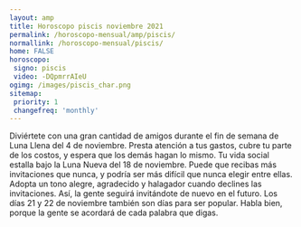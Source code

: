 ```yaml
---
layout: amp
title: Horoscopo piscis noviembre 2021 
permalink: /horoscopo-mensual/amp/piscis/
normallink: /horoscopo-mensual/piscis/
home: FALSE
horoscopo:
 signo: piscis
 video: -DQpmrrAIeU
ogimg: /images/piscis_char.png
sitemap:
 priority: 1
 changefreq: 'monthly'
---
```



Diviértete con una gran cantidad de amigos durante el fin de semana de Luna Llena del 4 de noviembre. Presta atención a tus gastos, cubre tu parte de los costos, y espera que los demás hagan lo mismo. Tu vida social estalla bajo la Luna Nueva del 18 de noviembre. Puede que recibas más invitaciones que nunca, y podría ser más difícil que nunca elegir entre ellas. Adopta un tono alegre, agradecido y halagador cuando declines las invitaciones. Así, la gente seguirá invitándote de nuevo en el futuro. Los días 21 y 22 de noviembre también son días para ser popular. Habla bien, porque la gente se acordará de cada palabra que digas.